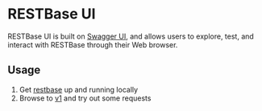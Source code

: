 # RESTBase UI

RESTBase UI is built on [Swagger UI](https://github.com/swagger-api/swagger-ui), 
and allows users to explore, test, and interact with RESTBase through their Web 
browser.

## Usage

1. Get [restbase](https://github.com/wikimedia/restbase) up and running locally
1. Browse to [v1](v1) and try out some requests
